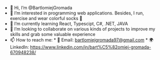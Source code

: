 - 👋 Hi, I’m @BartlomiejGromada
- 👀 I’m interested in programming web applications. Besides, I run, exercise and wear colorful socks 🧦
- 🌱 I’m currently learning React, Typescipt, C#, .NET, JAVA
- 💞️ I’m looking to collaborate on various kinds of projects to improve my skills and grab some valuable experience
- 📫 How to reach me: 
      * 📧 Email: bartlomiejgromada97@gmail.com
      * 🌍 LinkedIn: https://www.linkedin.com/in/bart%C5%82omiej-gromada-670948238/

<!---
BartlomiejGromada/BartlomiejGromada is a ✨ special ✨ repository because its `README.md` (this file) appears on your GitHub profile.
You can click the Preview link to take a look at your changes.
--->
